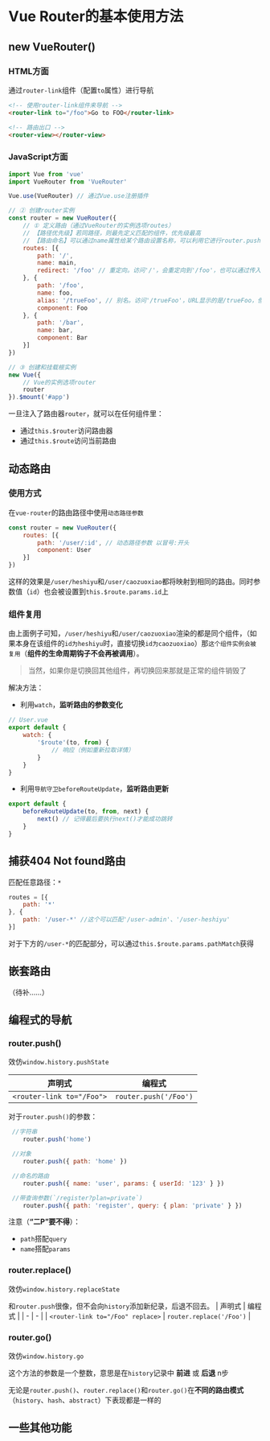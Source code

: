 # Vue Router的基本使用方法

## new VueRouter()
### HTML方面
通过`router-link`组件（配置`to`属性）进行导航
```html
<!-- 使用router-link组件来导航 -->
<router-link to="/foo">Go to FOO</router-link>

<!-- 路由出口 -->
<router-view></router-view>
```

### JavaScript方面
```js
import Vue from 'vue'
import VueRouter from 'VueRouter'

Vue.use(VueRouter) // 通过Vue.use注册插件

// ② 创建router实例
const router = new VueRouter({
    // ① 定义路由（通过VueRouter的实例选项routes）
    // 【路径优先级】若同路径，则最先定义匹配的组件，优先级最高
    // 【路由命名】可以通过name属性给某个路由设置名称，可以利用它进行router.push({ name: 'foo' })
    routes: [{
        path: '/',
        name: main,
        redirect: '/foo' // 重定向。访问'/'，会重定向到'/foo'，也可以通过传入{ name: 'foo'}的方式
    }, {
        path: '/foo',
        name: foo,
        alias: '/trueFoo', // 别名。访问'/trueFoo'，URL显示的是/trueFoo，但效果和访问/foo一样
        component: Foo
    }, {
        path: '/bar',
        name: bar,
        component: Bar
    }]
})

// ③ 创建和挂载根实例
new Vue({
    // Vue的实例选项router
    router
}).$mount('#app')
```
一旦注入了路由器`router`，就可以在任何组件里：
 - 通过`this.$router`访问路由器
 - 通过`this.$route`访问当前路由

## 动态路由
### 使用方式
在`vue-router`的路由路径中使用`动态路径参数`
```js
const router = new VueRouter({
    routes: [{
        path: '/user/:id', // 动态路径参数 以冒号:开头
        component: User
    }]
})
```
这样的效果是`/user/heshiyu`和`/user/caozuoxiao`都将映射到相同的路由。同时参数值（`id`）也会被设置到`this.$route.params.id`上

### 组件复用
由上面例子可知，`/user/heshiyu`和`/user/caozuoxiao`渲染的都是同个组件，（如果本身在该组件的`id为heshiyu`时，直接切换`id为caozuoxiao`）那`这个组件实例会被复用`（**组件的生命周期钩子不会再被调用**）。
> 当然，如果你是切换回其他组件，再切换回来那就是正常的组件销毁了

解决方法：
 - 利用`watch`，**监听路由的参数变化**
```js
// User.vue
export default {
    watch: {
        '$route'(to, from) {
            // 响应（例如重新拉取详情）
        }
    }
}
```
 - 利用`导航守卫beforeRouteUpdate`，**监听路由更新**
```js
export default {
    beforeRouteUpdate(to, from, next) {
        next() // 记得最后要执行next()才能成功跳转
    }
}
```

## 捕获404 Not found路由
匹配任意路径：`*`
```js
routes = [{
    path: '*'
}, {
    path: '/user-*' //这个可以匹配'/user-admin'、'/user-heshiyu'
}]
```
对于下方的`/user-*`的匹配部分，可以通过`this.$route.params.pathMatch`获得

## 嵌套路由
（待补……）

## 编程式的导航
### router.push()
效仿`window.history.pushState`

| 声明式 | 编程式 |
| - | - |
| `<router-link to="/Foo">` | `router.push('/Foo')` |

对于`router.push()`的参数：
```js
 //字符串
    router.push('home')

 //对象
    router.push({ path: 'home' })

 //命名的路由
    router.push({ name: 'user', params: { userId: '123' } })

 //带查询参数(`/register?plan=private`)
    router.push({ path: 'register', query: { plan: 'private' } })
```
注意（**“二P”要不得**）：
 - `path`搭配`query`
 - `name`搭配`params`

### router.replace()
效仿`window.history.replaceState`

和`router.push`很像，但不会向`history`添加新纪录，后退不回去。
| 声明式 | 编程式 |
| - | - |
| `<router-link to="/Foo" replace>` | `router.replace('/Foo')` |

### router.go()
效仿`window.history.go`

这个方法的参数是一个整数，意思是在`history`记录中 **前进** 或 **后退** n步

无论是`router.push()`、`router.replace()`和`router.go()`在**不同的路由模式**（`history`、`hash`、`abstract`）下表现都是一样的

## 一些其他功能